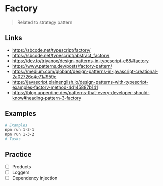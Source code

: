 # Factory

> Related to strategy pattern

## Links

- https://sbcode.net/typescript/factory/
- https://sbcode.net/typescript/abstract_factory/
- https://dev.to/triyanox/design-patterns-in-typescript-e68#factory
- https://www.patterns.dev/posts/factory-pattern/
- https://medium.com/globant/design-patterns-in-javascript-creational-2a02726e4e71#959e
- https://javascript.plainenglish.io/design-patterns-with-typescript-examples-factory-method-4d145887b141
- https://blog.upperdine.dev/patterns-that-every-developer-should-know#heading-pattern-3-factory

## Examples

```bash
# Examples
npm run 1-3-1
npm run 1-3-2
# Tasks

```

## Practice

- [ ] Products
- [ ] Loggers
- [ ] Dependency injection

